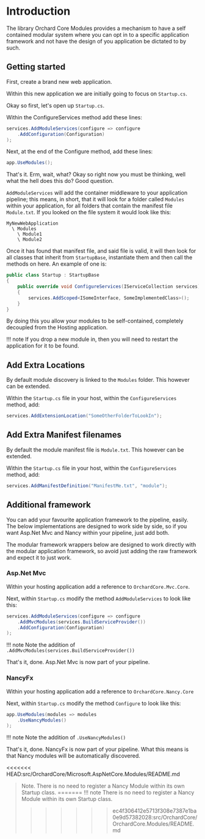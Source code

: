 # Introduction

The library Orchard Core Modules provides a mechanism to have a self contained modular system where you can opt in to a specific application framework and not have the design of you application be dictated to by such.

## Getting started

First, create a brand new web application.

Within this new application we are initially going to focus on `Startup.cs`.

Okay so first, let's open up `Startup.cs`.

Within the ConfigureServices method add these lines:

```c#
services.AddModuleServices(configure => configure
    .AddConfiguration(Configuration)
);
```

Next, at the end of the Configure method, add these lines:

```c#
app.UseModules();
```

That's it. Erm, wait, what? Okay so right now you must be thinking, well what the hell does this do? Good question.

`AddModuleServices` will add the container middleware to your application pipeline; this means, in short, that it will look for a folder called `Modules` within your application, for all folders that contain the manifest file `Module.txt`. If you looked on the file system it would look like this:

```
MyNewWebApplication
  \ Modules
    \ Module1
    \ Module2
```

Once it has found that manifest file, and said file is valid, it will then look for all classes that inherit from `StartupBase`, instantiate them and then call the methods on here. An example of one is:

```c#
public class Startup : StartupBase
{
    public override void ConfigureServices(IServiceCollection services)
    {
        services.AddScoped<ISomeInterface, SomeImplementedClass>();
    }
}
```

By doing this you allow your modules to be self-contained, completely decoupled from the Hosting application.

!!! note
    If you drop a new module in, then you will need to restart the application for it to be found.

## Add Extra Locations
By default module discovery is linked to the `Modules` folder. This however can be extended.

Within the `Startup.cs` file in your host, within the `ConfigureServices` method, add:

```c#
services.AddExtensionLocation("SomeOtherFolderToLookIn");
```

## Add Extra Manifest filenames
By default the module manifest file is `Module.txt`. This however can be extended.

Within the `Startup.cs` file in your host, within the `ConfigureServices` method, add:

```c#
services.AddManifestDefinition("ManifestMe.txt", "module");
```

## Additional framework
You can add your favourite application framework to the pipeline, easily. The below implementations are designed to work side by side, so if you want Asp.Net Mvc and Nancy within your pipeline, just add both.

The modular framework wrappers below are designed to work directly with the modular application framework, so avoid just adding the raw framework and expect it to just work.

### Asp.Net Mvc
Within your hosting application add a reference to `OrchardCore.Mvc.Core`.

Next, within `Startup.cs` modify the method `AddModuleServices` to look like this:

```c#
services.AddModuleServices(configure => configure
    .AddMvcModules(services.BuildServiceProvider())
    .AddConfiguration(Configuration)
);
```

!!! note 
    Note the addition of `.AddMvcModules(services.BuildServiceProvider())`

That's it, done. Asp.Net Mvc is now part of your pipeline.

### NancyFx
Within your hosting application add a reference to `OrchardCore.Nancy.Core`

Next, within `Startup.cs` modify the method `Configure` to look like this:

```c#
app.UseModules(modules => modules
    .UseNancyModules()
);
```

!!! note 
    Note the addition of `.UseNancyModules()`

That's it, done. NancyFx is now part of your pipeline. What this means is that Nancy modules will be automatically discovered.

<<<<<<< HEAD:src/OrchardCore/Microsoft.AspNetCore.Modules/README.md
> Note. There is no need to register a Nancy Module within its own Startup class.
=======
!!! note 
    There is no need to register a Nancy Module within its own Startup class.
>>>>>>> ec4f306412e5713f308e7387e1ba0e9d57382028:src/OrchardCore/OrchardCore.Modules/README.md
